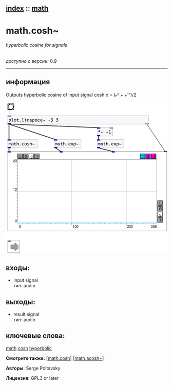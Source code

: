 [index](index.html) :: [math](category_math.html)
---

# math.cosh~

###### hyperbolic cosine for signals

*доступно с версии:* 0.9

---


## информация
Outputs hyperbolic cosine of input signal cosh x = (ℯˣ + ℯ⁻ˣ)/2


[![example](../examples/img/math.cosh~.jpg)](../examples/pd/math.cosh~.pd)









## входы:

* input signal<br>
_тип:_ audio



## выходы:

* result signal<br>
_тип:_ audio



## ключевые слова:

[math](keywords/math.html)
[cosh](keywords/cosh.html)
[hyperbolic](keywords/hyperbolic.html)



**Смотрите также:**
[\[math.cosh\]](math.cosh.html)
[\[math.acosh~\]](math.acosh~.html)




**Авторы:** Serge Poltavsky




**Лицензия:** GPL3 or later





